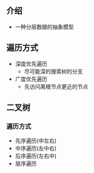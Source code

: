 ## 介绍
  - 一种分层数据的抽象模型

## 遍历方式
  - 深度优先遍历
    - 尽可能深的搜索树的分支
  - 广度优先遍历
    - 先访问离根节点更近的节点

## 二叉树

### 遍历方式
- 先序遍历(中左右)
- 中序遍历(左中右)
- 后序遍历(左右中)
- 层序遍历